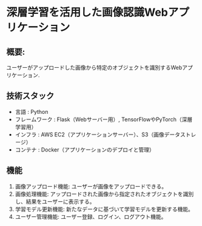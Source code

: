# 深層学習を活用した画像認識Webアプリケーション
## 概要:
ユーザーがアップロードした画像から特定のオブジェクトを識別するWebアプリケーション.

## 技術スタック
- 言語 : Python
- フレームワーク : Flask（Webサーバー用）, TensorFlowやPyTorch（深層学習用）
- インフラ : AWS EC2（アプリケーションサーバー）、S3（画像データストレージ）
- コンテナ : Docker（アプリケーションのデプロイと管理）

## 機能
1. 画像アップロード機能: ユーザーが画像をアップロードできる。
2. 画像処理機能: アップロードされた画像から指定されたオブジェクトを識別し、結果をユーザーに表示する。
3. 学習モデル更新機能: 新たなデータに基づいて学習モデルを更新する機能。
4. ユーザー管理機能: ユーザー登録、ログイン、ログアウト機能。
